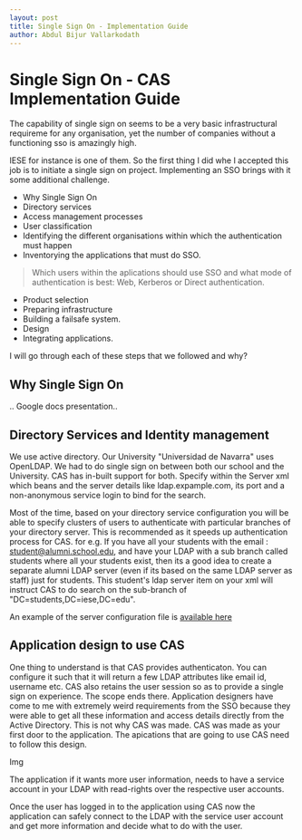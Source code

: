 ```yaml
---
layout: post
title: Single Sign On - Implementation Guide
author: Abdul Bijur Vallarkodath
---
```


# Single Sign On - CAS Implementation Guide

 The capability of single sign on seems to be a very basic infrastructural requireme for any organisation, yet the number of companies without a functioning sso is amazingly high.

IESE for instance is one of them. So the first thing I did whe I accepted this job is to initiate a single sign on project. Implementing an SSO brings with it some additional challenge.

* Why Single Sign On
* Directory services
* Access management processes
* User classification
* Identifying the different organisations within which the authentication must happen
* Inventorying the applications that must do SSO.
> Which users within the aplications should use SSO and  what mode of authentication is best: Web, Kerberos or Direct authentication.
* Product selection
* Preparing infrastructure
* Building a failsafe system.
* Design
* Integrating applications.

I will go through each of these steps that we followed and why?

## Why Single Sign On

.. Google docs presentation..

## Directory Services and Identity management

We use active directory. Our University "Universidad de Navarra" uses OpenLDAP. We had to do single sign on between both our school and the University. CAS has in-built support for both. Specify within the Server xml which beans and the server details like ldap.expample.com, its port and a non-anonymous service login to bind for the search. 

Most of the time, based on your directory service configuration you will be able to specify clusters of users to authenticate with particular branches of your directory server. This is recommended as it speeds up authentication process for CAS. for e.g. If you have all your students with the email : student@alumni.school.edu, and have your LDAP with a sub branch called students where all your students exist, then its a good idea to create a separate alumni LDAP server (even if its based on the same LDAP server as staff) just for students. This student's ldap server item on your xml will instruct CAS to do search on the sub-branch of "DC=students,DC=iese,DC=edu".

An example of the server configuration file is [available here](http://github.com/avallark/avallark.github.com/projects/cas/server.xml)

## Application design to use CAS

One thing to understand is that CAS provides authenticaton. You can configure it such that it will return a few LDAP attributes like email id, username etc. CAS also retains the user session so as to provide a single sign on experience. The scope ends there. Application designers have come to me with extremely weird requirements from the SSO because they were able to get all these information and access details directly from the Active Directory. This is not why CAS was made. CAS was made as your first door to the application. The apications that are going to use CAS need to follow this design.

Img

The application if it wants more user information, needs to have a service account in your LDAP with read-rights over the respective user accounts. 

Once the user has logged in to the application using CAS now the application can safely connect to the LDAP with the service user account and get more information and decide what to do with the user.